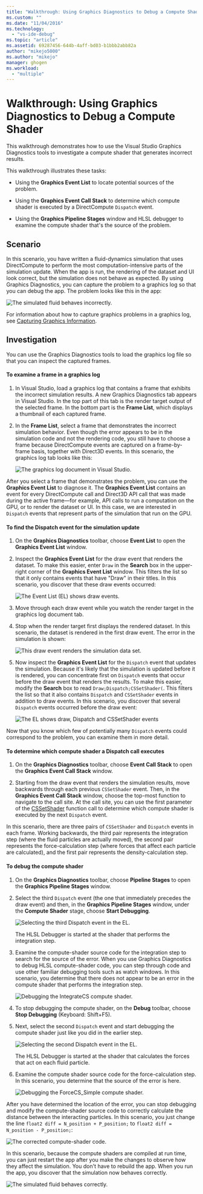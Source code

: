 ```yaml
---
title: "Walkthrough: Using Graphics Diagnostics to Debug a Compute Shader | Microsoft Docs"
ms.custom: ""
ms.date: "11/04/2016"
ms.technology: 
  - "vs-ide-debug"
ms.topic: "article"
ms.assetid: 69287456-644b-4aff-bd03-b1bbb2abb82a
author: "mikejo5000"
ms.author: "mikejo"
manager: ghogen
ms.workload: 
  - "multiple"
---
```

# Walkthrough: Using Graphics Diagnostics to Debug a Compute Shader
This walkthrough demonstrates how to use the Visual Studio Graphics Diagnostics tools to investigate a compute shader that generates incorrect results.  
  
 This walkthrough illustrates these tasks:  
  
-   Using the **Graphics Event List** to locate potential sources of the problem.  
  
-   Using the **Graphics Event Call Stack** to determine which compute shader is executed by a DirectCompute `Dispatch` event.  
  
-   Using the **Graphics Pipeline Stages** window and HLSL debugger to examine the compute shader that's the source of the problem.  
  
## Scenario  
 In this scenario, you have written a fluid-dynamics simulation that uses DirectCompute to perform the most computation-intensive parts of the simulation update. When the app is run, the rendering of the dataset and UI look correct, but the simulation does not behave as expected. By using Graphics Diagnostics, you can capture the problem to a graphics log so that you can debug the app. The problem looks like this in the app:  
  
 ![The simulated fluid behaves incorrectly.](media/gfx_diag_demo_compute_shader_fluid_problem.png "gfx_diag_demo_compute_shader_fluid_problem")  
  
 For information about how to capture graphics problems in a graphics log, see [Capturing Graphics Information](capturing-graphics-information.md).  
  
## Investigation  
 You can use the Graphics Diagnostics tools to load the graphics log file so that you can inspect the captured frames.  
  
#### To examine a frame in a graphics log  
  
1.  In Visual Studio, load a graphics log that contains a frame that exhibits the incorrect simulation results. A new Graphics Diagnostics tab appears in Visual Studio. In the top part of this tab is the render target output of the selected frame. In the bottom part is the **Frame List**, which displays a thumbnail of each captured frame.  
  
2.  In the **Frame List**, select a frame that demonstrates the incorrect simulation behavior. Even though the error appears to be in the simulation code and not the rendering code, you still have to choose a frame because DirectCompute events are captured on a frame-by-frame basis, together with Direct3D events. In this scenario, the graphics log tab looks like this:  
  
     ![The graphics log document in Visual Studio.](media/gfx_diag_demo_compute_shader_fluid_step_1.png "gfx_diag_demo_compute_shader_fluid_step_1")  
  
 After you select a frame that demonstrates the problem, you can use the **Graphics Event List** to diagnose it. The **Graphics Event List** contains an event for every DirectCompute call and Direct3D API call that was made during the active frame—for example, API calls to run a computation on the GPU, or to render the dataset or UI. In this case, we are interested in `Dispatch` events that represent parts of the simulation that run on the GPU.  
  
#### To find the Dispatch event for the simulation update  
  
1.  On the **Graphics Diagnostics** toolbar, choose **Event List** to open the **Graphics Event List** window.  
  
2.  Inspect the **Graphics Event List** for the draw event that renders the dataset. To make this easier, enter `Draw` in the **Search** box in the upper-right corner of the **Graphics Event List** window. This filters the list so that it only contains events that have "Draw" in their titles. In this scenario, you discover that these draw events occurred:  
  
     ![The Event List &#40;EL&#41; shows draw events.](media/gfx_diag_demo_compute_shader_fluid_step_2.png "gfx_diag_demo_compute_shader_fluid_step_2")  
  
3.  Move through each draw event while you watch the render target in the graphics log document tab.  
  
4.  Stop when the render target first displays the rendered dataset. In this scenario, the dataset is rendered in the first draw event. The error in the simulation is shown:  
  
     ![This draw event renders the simulation data set.](media/gfx_diag_demo_compute_shader_fluid_step_3.png "gfx_diag_demo_compute_shader_fluid_step_3")  
  
5.  Now inspect the **Graphics Event List** for the `Dispatch` event that updates the simulation. Because it's likely that the simulation is updated before it is rendered, you can concentrate first on `Dispatch` events that occur before the draw event that renders the results. To make this easier, modify the **Search** box to read `Draw;Dispatch;CSSetShader(`. This filters the list so that it also contains `Dispatch` and `CSSetShader` events in addition to draw events. In this scenario, you discover that several `Dispatch` events occurred before the draw event:  
  
     ![The EL shows draw, Dispatch and CSSetShader events](media/gfx_diag_demo_compute_shader_fluid_step_4.png "gfx_diag_demo_compute_shader_fluid_step_4")  
  
 Now that you know which few of potentially many `Dispatch` events could correspond to the problem, you can examine them in more detail.  
  
#### To determine which compute shader a Dispatch call executes  
  
1.  On the **Graphics Diagnostics** toolbar, choose **Event Call Stack** to open the **Graphics Event Call Stack** window.  
  
2.  Starting from the draw event that renders the simulation results, move backwards through each previous `CSSetShader` event. Then, in the **Graphics Event Call Stack** window, choose the top-most function to navigate to the call site. At the call site, you can use the first parameter of the [CSSetShader](http://msdn.microsoft.com/library/ff476402.aspx) function call to determine which compute shader is executed by the next `Dispatch` event.  
  
 In this scenario, there are three pairs of `CSSetShader` and `Dispatch` events in each frame. Working backwards, the third pair represents the integration step (where the fluid particles are actually moved), the second pair represents the force-calculation step (where forces that affect each particle are calculated), and the first pair represents the density-calculation step.  
  
#### To debug the compute shader  
  
1.  On the **Graphics Diagnostics** toolbar, choose **Pipeline Stages** to open the **Graphics Pipeline Stages** window.  
  
2.  Select the third `Dispatch` event (the one that immediately precedes the draw event) and then, in the **Graphics Pipeline Stages** window, under the **Compute Shader** stage, choose **Start Debugging**.  
  
     ![Selecting the third Dispatch event in the EL.](media/gfx_diag_demo_compute_shader_fluid_step_6.png "gfx_diag_demo_compute_shader_fluid_step_6")  
  
     The HLSL Debugger is started at the shader that performs the integration step.  
  
3.  Examine the compute-shader source code for the integration step to search for the source of the error. When you use Graphics Diagnostics to debug HLSL compute-shader code, you can step through code and use other familiar debugging tools such as watch windows. In this scenario, you determine that there does not appear to be an error in the compute shader that performs the integration step.  
  
     ![Debugging the IntegrateCS compute shader.](media/gfx_diag_demo_compute_shader_fluid_step_7.png "gfx_diag_demo_compute_shader_fluid_step_7")  
  
4.  To stop debugging the compute shader, on the **Debug** toolbar, choose **Stop Debugging** (Keyboard: Shift+F5).  
  
5.  Next, select the second `Dispatch` event and start debugging the compute shader just like you did in the earlier step.  
  
     ![Selecting the second Dispatch event in the EL.](media/gfx_diag_demo_compute_shader_fluid_step_8.png "gfx_diag_demo_compute_shader_fluid_step_8")  
  
     The HLSL Debugger is started at the shader that calculates the forces that act on each fluid particle.  
  
6.  Examine the compute shader source code for the force-calculation step. In this scenario, you determine that the source of the error is here.  
  
     ![Debugging the ForceCS&#95;Simple compute shader.](media/gfx_diag_demo_compute_shader_fluid_step_9.png "gfx_diag_demo_compute_shader_fluid_step_9")  
  
 After you have determined the location of the error, you can stop debugging and modify the compute-shader source code to correctly calculate the distance between the interacting particles. In this scenario, you just change the line `float2 diff = N_position + P_position;` to `float2 diff = N_position - P_position;`:  
  
 ![The corrected compute&#45;shader code.](media/gfx_diag_demo_compute_shader_fluid_step_10.png "gfx_diag_demo_compute_shader_fluid_step_10")  
  
 In this scenario, because the compute shaders are compiled at run time, you can just restart the app after you make the changes to observe how they affect the simulation. You don't have to rebuild the app. When you run the app, you discover that the simulation now behaves correctly.  
  
 ![The simulated fluid behaves correctly.](media/gfx_diag_demo_compute_shader_fluid_resolution.png "gfx_diag_demo_compute_shader_fluid_resolution")